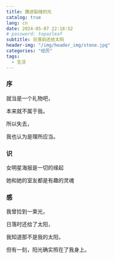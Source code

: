 ```yaml
---
title: 撒进裂缝的光
catalog: true
lang: cn
date: 2024-05-07 22:18:52
# password: topazleaf
subtitle: 日落前还给太阳
header-img: "/img/header_img/stone.jpg"
categories: "经历"
tags:
  - 生活
---
```


### 序

就当是一个礼物吧，

本来就不属于我。

所以失去，

我也认为是理所应当。

### 识

女明星海报是一切的缘起

她和她的室友都是有趣的灵魂

### 感

我曾捡到一束光，

日落时还给了太阳，

我知道那不是我的太阳，

但有一刻，阳光确实照在了我身上。